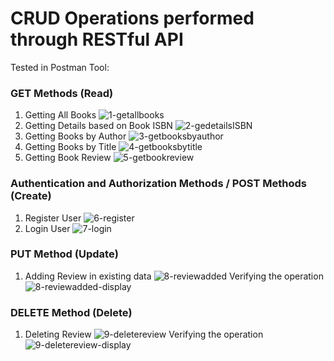 # CRUD Operations performed through RESTful API

Tested in Postman Tool:
### GET Methods (Read)
1. Getting All Books
   ![1-getallbooks](https://github.com/user-attachments/assets/ee333bc8-927c-46dd-8b54-5130b74a4717)
2. Getting Details based on Book ISBN
   ![2-gedetailsISBN](https://github.com/user-attachments/assets/cb353a03-ab05-48a2-a8ff-52409439e2c1)
3. Getting Books by Author
   ![3-getbooksbyauthor](https://github.com/user-attachments/assets/37a3cf2f-13fb-4b71-a5b0-2f26e84558f6)
4. Getting Books by Title
   ![4-getbooksbytitle](https://github.com/user-attachments/assets/b3ee9dd4-770b-4fc3-b5e7-edb501789687)
5. Getting Book Review
   ![5-getbookreview](https://github.com/user-attachments/assets/f383c598-ffa8-4a06-9b83-3c78629bcda6)

### Authentication and Authorization Methods / POST Methods (Create)
1. Register User
   ![6-register](https://github.com/user-attachments/assets/83dd15ad-c4c2-471f-a13c-144a28fa5721)
2. Login User
   ![7-login](https://github.com/user-attachments/assets/53693904-407a-4d04-a230-77edfaea84c2)
### PUT Method (Update)
1. Adding Review in existing data
   ![8-reviewadded](https://github.com/user-attachments/assets/06575489-76e4-441d-bfa9-f6bb59f66373)
   Verifying the operation
   ![8-reviewadded-display](https://github.com/user-attachments/assets/7265752b-2411-4d42-ba0a-781df1c46300)
### DELETE Method (Delete)
1. Deleting Review
   ![9-deletereview](https://github.com/user-attachments/assets/447d9d71-4027-48a5-821c-8f4149d0db70)
   Verifying the operation
   ![9-deletereview-display](https://github.com/user-attachments/assets/adee7584-29ae-4bdf-823f-01de57fbf632)

